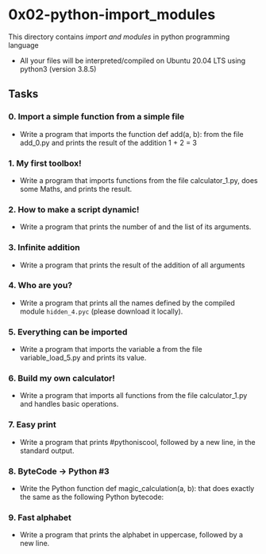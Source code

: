 # 0x02-python-import_modules
This directory contains *import and modules* in  python programming language
- All your files will be interpreted/compiled on Ubuntu 20.04 LTS using python3 (version 3.8.5)

## Tasks
### 0. Import a simple function from a simple file
- Write a program that imports the function def add(a, b): from the file add_0.py and prints the result of the addition 1 + 2 = 3

### 1. My first toolbox!
- Write a program that imports functions from the file calculator_1.py, does some Maths, and prints the result.

### 2. How to make a script dynamic!
- Write a program that prints the number of and the list of its arguments.

### 3. Infinite addition
- Write a program that prints the result of the addition of all arguments

### 4. Who are you?
- Write a program that prints all the names defined by the compiled module ```hidden_4.pyc``` (please download it locally).

### 5. Everything can be imported
- Write a program that imports the variable a from the file variable_load_5.py and prints its value.

### 6. Build my own calculator!
- Write a program that imports all functions from the file calculator_1.py and handles basic operations.

### 7. Easy print
- Write a program that prints #pythoniscool, followed by a new line, in the standard output.

### 8. ByteCode -> Python #3
- Write the Python function def magic_calculation(a, b): that does exactly the same as the following Python bytecode:

### 9. Fast alphabet
- Write a program that prints the alphabet in uppercase, followed by a new line.

